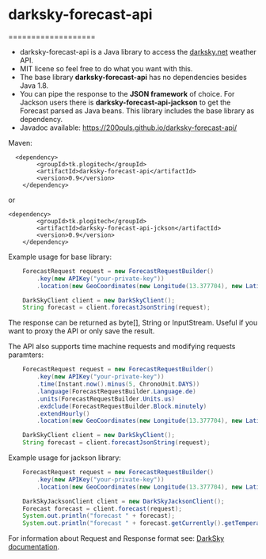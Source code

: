 # darksky-forecast-api

===================
* darksky-forecast-api is a Java library to access the [darksky.net](https://darksky.net) weather API.
* MIT licene so feel free to do what you want with this.
* The base library **darksky-forecast-api** has no dependencies besides Java 1.8.
* You can pipe the response to the **JSON framework** of choice. For Jackson users there is **darksky-forecast-api-jackson** to get the Forecast parsed as Java beans. This library includes the base library as dependency.
* Javadoc available: https://200puls.github.io/darksky-forecast-api/

Maven:

      <dependency>
            <groupId>tk.plogitech</groupId>
            <artifactId>darksky-forecast-api</artifactId>
            <version>0.9</version>
        </dependency>
        
or

    <dependency>
            <groupId>tk.plogitech</groupId>
            <artifactId>darksky-forecast-api-jckson</artifactId>
            <version>0.9</version>
        </dependency>

Example usage for base library:

```java
    ForecastRequest request = new ForecastRequestBuilder()
        .key(new APIKey("your-private-key"))
        .location(new GeoCoordinates(new Longitude(13.377704), new Latitude(52.516275))).build();

    DarkSkyClient client = new DarkSkyClient();
    String forecast = client.forecastJsonString(request);
```

The response can be returned as byte[], String or InputStream. Useful if you want to proxy the API or only save the result.

The API also supports time machine requests and modifying requests paramters:

```java
    ForecastRequest request = new ForecastRequestBuilder()
        .key(new APIKey("your-private-key"))
        .time(Instant.now().minus(5, ChronoUnit.DAYS))
        .language(ForecastRequestBuilder.Language.de)
        .units(ForecastRequestBuilder.Units.us)
        .exdclude(ForecastRequestBuilder.Block.minutely)
        .extendHourly()
        .location(new GeoCoordinates(new Longitude(13.377704), new Latitude(52.516275))).build();

    DarkSkyClient client = new DarkSkyClient();
    String forecast = client.forecastJsonString(request);
```

Example usage for jackson library:

```java
    ForecastRequest request = new ForecastRequestBuilder()
        .key(new APIKey("your-private-key"))
        .location(new GeoCoordinates(new Longitude(13.377704), new Latitude(52.516275))).build();

    DarkSkyJacksonClient client = new DarkSkyJacksonClient();
    Forecast forecast = client.forecast(request);
    System.out.println("forecast " + forecast);
    System.out.println("forecast " + forecast.getCurrently().getTemperature());
```

For information about Request and Response format see: [DarkSky documentation](https://darksky.net/dev/docs/forecast).
